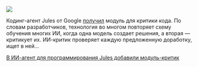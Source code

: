 <!--2025-08-10 13:59:20-->
<div class="yb">
  <div class="rss habr"><img src="https://habrastorage.org/getpro/habr/upload_files/ed1/47d/140/ed147d1401946637d24d61baf7f53c0c.jpg" /><p>Кодинг-агент Jules от Google <a href="https://jules.google/docs/changelog/#critic-agent" rel="noopener noreferrer nofollow">получил</a> модуль для критики кода. По словам разработчиков, технология во многом повторяет схему обучения многих ИИ, когда одна модель создает решения, а вторая — критикует их. ИИ-критик проверяет каждую предложенную доработку, ищет в ней... <p class="titl"><a href="https://habr.com/ru/news/935770/?utm_source=habrahabr&utm_medium=rss&utm_campaign=935770">В ИИ-агент для программирования Jules добавили модуль-критик</a></p></div>
</div>
